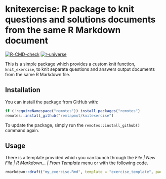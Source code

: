 # knitexercise: R package to knit questions and solutions documents from the same R Markdown document

<!-- badges: start -->
[![R-CMD-check](https://github.com/remlapmot/knitexercise/actions/workflows/R-CMD-check.yaml/badge.svg)](https://github.com/remlapmot/knitexercise/actions/workflows/R-CMD-check.yaml)
[![r-universe](https://remlapmot.r-universe.dev/badges/knitexercise)](https://remlapmot.r-universe.dev/knitexercise)
<!-- badges: end -->
  
This is a simple package which provides a custom knit function, `knit_exercise`, to knit separate questions and answers output documents from the same R Markdown file.

## Installation

You can install the package from GitHub with:
``` r
if (!requireNamespace("remotes")) install.packages("remotes")
remotes::install_github("remlapmot/knitexercise")
```
To update the package, simply run the `remotes::install_github()` command again.

## Usage
There is a template provided which you can launch through the 
*File | New File | R Markdown... | From Template* menu or with the following code.
``` r
rmarkdown::draft("my_exercise.Rmd", template = "exercise_template", package = "knitexercise")
```
